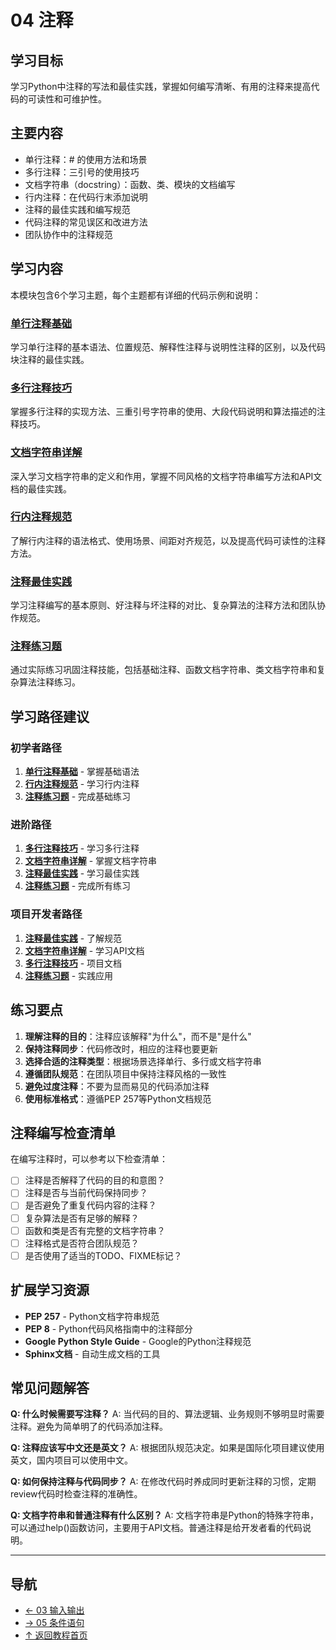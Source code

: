 # 04 注释

## 学习目标
学习Python中注释的写法和最佳实践，掌握如何编写清晰、有用的注释来提高代码的可读性和可维护性。

## 主要内容
- 单行注释：# 的使用方法和场景
- 多行注释：三引号的使用技巧
- 文档字符串（docstring）：函数、类、模块的文档编写
- 行内注释：在代码行末添加说明
- 注释的最佳实践和编写规范
- 代码注释的常见误区和改进方法
- 团队协作中的注释规范

## 学习内容

本模块包含6个学习主题，每个主题都有详细的代码示例和说明：

### [单行注释基础](./01_single_line_comments)
学习单行注释的基本语法、位置规范、解释性注释与说明性注释的区别，以及代码块注释的最佳实践。

### [多行注释技巧](./02_multi_line_comments)
掌握多行注释的实现方法、三重引号字符串的使用、大段代码说明和算法描述的注释技巧。

### [文档字符串详解](./03_docstrings)
深入学习文档字符串的定义和作用，掌握不同风格的文档字符串编写方法和API文档的最佳实践。

### [行内注释规范](./04_inline_comments)
了解行内注释的语法格式、使用场景、间距对齐规范，以及提高代码可读性的注释方法。

### [注释最佳实践](./05_comment_best_practices)
学习注释编写的基本原则、好注释与坏注释的对比、复杂算法的注释方法和团队协作规范。

### [注释练习题](./06_exercises)
通过实际练习巩固注释技能，包括基础注释、函数文档字符串、类文档字符串和复杂算法注释练习。

## 学习路径建议

### 初学者路径
1. **[单行注释基础](./01_single_line_comments)** - 掌握基础语法
2. **[行内注释规范](./04_inline_comments)** - 学习行内注释
3. **[注释练习题](./06_exercises)** - 完成基础练习

### 进阶路径
1. **[多行注释技巧](./02_multi_line_comments)** - 学习多行注释
2. **[文档字符串详解](./03_docstrings)** - 掌握文档字符串
3. **[注释最佳实践](./05_comment_best_practices)** - 学习最佳实践
4. **[注释练习题](./06_exercises)** - 完成所有练习

### 项目开发者路径
1. **[注释最佳实践](./05_comment_best_practices)** - 了解规范
2. **[文档字符串详解](./03_docstrings)** - 学习API文档
3. **[多行注释技巧](./02_multi_line_comments)** - 项目文档
4. **[注释练习题](./06_exercises)** - 实践应用

## 练习要点
1. **理解注释的目的**：注释应该解释"为什么"，而不是"是什么"
2. **保持注释同步**：代码修改时，相应的注释也要更新
3. **选择合适的注释类型**：根据场景选择单行、多行或文档字符串
4. **遵循团队规范**：在团队项目中保持注释风格的一致性
5. **避免过度注释**：不要为显而易见的代码添加注释
6. **使用标准格式**：遵循PEP 257等Python文档规范

## 注释编写检查清单

在编写注释时，可以参考以下检查清单：

- [ ] 注释是否解释了代码的目的和意图？
- [ ] 注释是否与当前代码保持同步？
- [ ] 是否避免了重复代码内容的注释？
- [ ] 复杂算法是否有足够的解释？
- [ ] 函数和类是否有完整的文档字符串？
- [ ] 注释格式是否符合团队规范？
- [ ] 是否使用了适当的TODO、FIXME标记？

## 扩展学习资源

- **PEP 257** - Python文档字符串规范
- **PEP 8** - Python代码风格指南中的注释部分
- **Google Python Style Guide** - Google的Python注释规范
- **Sphinx文档** - 自动生成文档的工具

## 常见问题解答

**Q: 什么时候需要写注释？**
A: 当代码的目的、算法逻辑、业务规则不够明显时需要注释。避免为简单明了的代码添加注释。

**Q: 注释应该写中文还是英文？**
A: 根据团队规范决定。如果是国际化项目建议使用英文，国内项目可以使用中文。

**Q: 如何保持注释与代码同步？**
A: 在修改代码时养成同时更新注释的习惯，定期review代码时检查注释的准确性。

**Q: 文档字符串和普通注释有什么区别？**
A: 文档字符串是Python的特殊字符串，可以通过help()函数访问，主要用于API文档。普通注释是给开发者看的代码说明。

---

## 导航

- [← 03 输入输出](../03-input-output/)
- [→ 05 条件语句](../05-conditional-statements/)
- [↑ 返回教程首页](../)